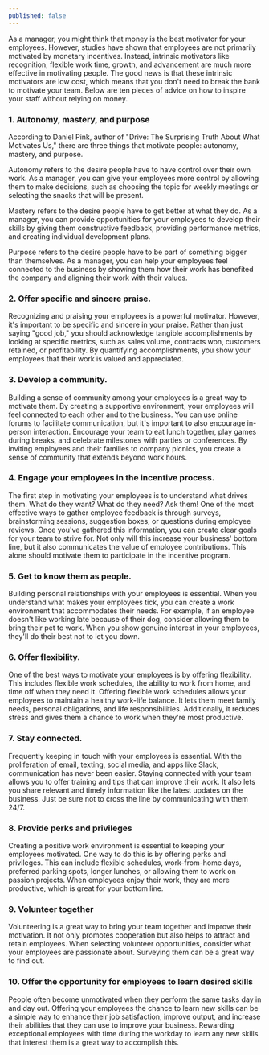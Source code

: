 ```yaml
---
published: false
---
```


As a manager, you might think that money is the best motivator for your employees. However, studies have shown that employees are not primarily motivated by monetary incentives. Instead, intrinsic motivators like recognition, flexible work time, growth, and advancement are much more effective in motivating people. The good news is that these intrinsic motivators are low cost, which means that you don't need to break the bank to motivate your team. Below are ten pieces of advice on how to inspire your staff without relying on money.

### 1.	Autonomy, mastery, and purpose
According to Daniel Pink, author of "Drive: The Surprising Truth About What Motivates Us," there are three things that motivate people: autonomy, mastery, and purpose. 

Autonomy refers to the desire people have to have control over their own work. As a manager, you can give your employees more control by allowing them to make decisions, such as choosing the topic for weekly meetings or selecting the snacks that will be present. 

Mastery refers to the desire people have to get better at what they do. As a manager, you can provide opportunities for your employees to develop their skills by giving them constructive feedback, providing performance metrics, and creating individual development plans. 

Purpose refers to the desire people have to be part of something bigger than themselves. As a manager, you can help your employees feel connected to the business by showing them how their work has benefited the company and aligning their work with their values.

### 2.	Offer specific and sincere praise.
Recognizing and praising your employees is a powerful motivator. However, it's important to be specific and sincere in your praise. Rather than just saying "good job," you should acknowledge tangible accomplishments by looking at specific metrics, such as sales volume, contracts won, customers retained, or profitability. By quantifying accomplishments, you show your employees that their work is valued and appreciated.

### 3.	Develop a community.
Building a sense of community among your employees is a great way to motivate them. By creating a supportive environment, your employees will feel connected to each other and to the business. You can use online forums to facilitate communication, but it's important to also encourage in-person interaction. Encourage your team to eat lunch together, play games during breaks, and celebrate milestones with parties or conferences. By inviting employees and their families to company picnics, you create a sense of community that extends beyond work hours.

### 4.	Engage your employees in the incentive process.
The first step in motivating your employees is to understand what drives them. What do they want? What do they need? Ask them! One of the most effective ways to gather employee feedback is through surveys, brainstorming sessions, suggestion boxes, or questions during employee reviews. Once you've gathered this information, you can create clear goals for your team to strive for. Not only will this increase your business' bottom line, but it also communicates the value of employee contributions. This alone should motivate them to participate in the incentive program.

### 5.	Get to know them as people.
Building personal relationships with your employees is essential. When you understand what makes your employees tick, you can create a work environment that accommodates their needs. For example, if an employee doesn't like working late because of their dog, consider allowing them to bring their pet to work. When you show genuine interest in your employees, they'll do their best not to let you down.

### 6.	Offer flexibility.
One of the best ways to motivate your employees is by offering flexibility. This includes flexible work schedules, the ability to work from home, and time off when they need it. Offering flexible work schedules allows your employees to maintain a healthy work-life balance. It lets them meet family needs, personal obligations, and life responsibilities. Additionally, it reduces stress and gives them a chance to work when they're most productive.

### 7.	Stay connected.
Frequently keeping in touch with your employees is essential. With the proliferation of email, texting, social media, and apps like Slack, communication has never been easier. Staying connected with your team allows you to offer training and tips that can improve their work. It also lets you share relevant and timely information like the latest updates on the business. Just be sure not to cross the line by communicating with them 24/7.

### 8.	Provide perks and privileges
Creating a positive work environment is essential to keeping your employees motivated. One way to do this is by offering perks and privileges. This can include flexible schedules, work-from-home days, preferred parking spots, longer lunches, or allowing them to work on passion projects. When employees enjoy their work, they are more productive, which is great for your bottom line.

### 9.	Volunteer together
Volunteering is a great way to bring your team together and improve their motivation. It not only promotes cooperation but also helps to attract and retain employees. When selecting volunteer opportunities, consider what your employees are passionate about. Surveying them can be a great way to find out.

### 10.	Offer the opportunity for employees to learn desired skills
People often become unmotivated when they perform the same tasks day in and day out. Offering your employees the chance to learn new skills can be a simple way to enhance their job satisfaction, improve output, and increase their abilities that they can use to improve your business. Rewarding exceptional employees with time during the workday to learn any new skills that interest them is a great way to accomplish this.
